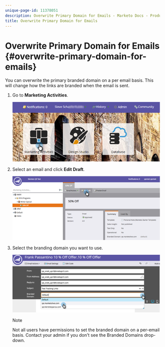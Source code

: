 ```yaml
---
unique-page-id: 11378051
description: Overwrite Primary Domain for Emails - Marketo Docs - Product Documentation
title: Overwrite Primary Domain for Emails
---
```


# Overwrite Primary Domain for Emails {#overwrite-primary-domain-for-emails}

You can overwrite the primary branded domain on a per email basis. This will change how the links are branded when the email is sent.

1. Go to **Marketing Activities**.

   ![](assets/login-marketing-activities.png)

1. Select an email and click **Edit Draft**.  

   ![](assets/image2016-8-26-11-3a48-3a7.png)

1. Select the branding domain you want to use.

   ![](assets/image2016-8-12-11-3a5-3a29.png)

   >[!NOTE]
   >
   >Not all users have permissions to set the branded domain on a per-email basis. Contact your admin if you don't see the Branded Domains drop-down.

